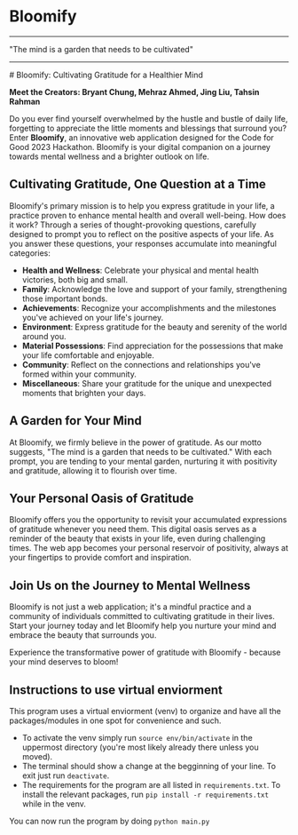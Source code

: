 # Bloomify
<hr/>
"The mind is a garden that needs to be cultivated"
<hr/>
# Bloomify: Cultivating Gratitude for a Healthier Mind

**Meet the Creators: Bryant Chung, Mehraz Ahmed, Jing Liu, Tahsin Rahman**

Do you ever find yourself overwhelmed by the hustle and bustle of daily life, forgetting to appreciate the little moments and blessings that surround you? Enter **Bloomify**, an innovative web application designed for the Code for Good 2023 Hackathon. Bloomify is your digital companion on a journey towards mental wellness and a brighter outlook on life.

## Cultivating Gratitude, One Question at a Time

Bloomify's primary mission is to help you express gratitude in your life, a practice proven to enhance mental health and overall well-being. How does it work? Through a series of thought-provoking questions, carefully designed to prompt you to reflect on the positive aspects of your life. As you answer these questions, your responses accumulate into meaningful categories:

- **Health and Wellness**: Celebrate your physical and mental health victories, both big and small.
- **Family**: Acknowledge the love and support of your family, strengthening those important bonds.
- **Achievements**: Recognize your accomplishments and the milestones you've achieved on your life's journey.
- **Environment**: Express gratitude for the beauty and serenity of the world around you.
- **Material Possessions**: Find appreciation for the possessions that make your life comfortable and enjoyable.
- **Community**: Reflect on the connections and relationships you've formed within your community.
- **Miscellaneous**: Share your gratitude for the unique and unexpected moments that brighten your days.

## A Garden for Your Mind

At Bloomify, we firmly believe in the power of gratitude. As our motto suggests, "The mind is a garden that needs to be cultivated." With each prompt, you are tending to your mental garden, nurturing it with positivity and gratitude, allowing it to flourish over time.

## Your Personal Oasis of Gratitude

Bloomify offers you the opportunity to revisit your accumulated expressions of gratitude whenever you need them. This digital oasis serves as a reminder of the beauty that exists in your life, even during challenging times. The web app becomes your personal reservoir of positivity, always at your fingertips to provide comfort and inspiration.

## Join Us on the Journey to Mental Wellness

Bloomify is not just a web application; it's a mindful practice and a community of individuals committed to cultivating gratitude in their lives. Start your journey today and let Bloomify help you nurture your mind and embrace the beauty that surrounds you.

Experience the transformative power of gratitude with Bloomify - because your mind deserves to bloom!



## Instructions to use virtual enviorment
This program uses a virtual enviorment (venv) to organize and have all the packages/modules in one spot for convenience and such. 
- To activate the venv simply run `source env/bin/activate` in the uppermost directory (you're most likely already there unless you moved).
- The terminal should show a change at the begginning of your line. To exit just run `deactivate`.
- The requirements for the program are all listed in `requirements.txt`. To install the relevant packages, run `pip install -r requirements.txt` while in the venv.

You can now run the program by doing `python main.py`